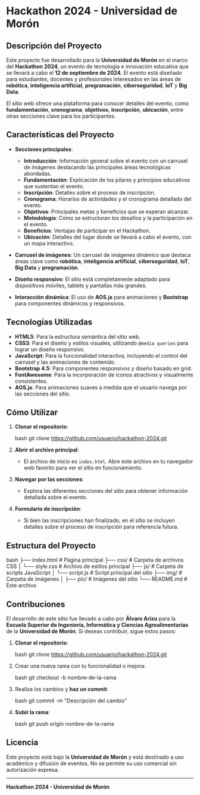 # Hackathon 2024 - Universidad de Morón

## Descripción del Proyecto

Este proyecto fue desarrollado para la **Universidad de Morón** en el marco del **Hackathon 2024**, un evento de tecnología e innovación educativa que se llevará a cabo el **12 de septiembre de 2024**. El evento está diseñado para estudiantes, docentes y profesionales interesados en las áreas de **robótica**, **inteligencia artificial**, **programación**, **ciberseguridad**, **IoT** y **Big Data**.

El sitio web ofrece una plataforma para conocer detalles del evento, como **fundamentación**, **cronograma**, **objetivos**, **inscripción**, **ubicación**, entre otras secciones clave para los participantes.

## Características del Proyecto

- **Secciones principales**:
  - **Introducción**: Información general sobre el evento con un carrusel de imágenes destacando las principales áreas tecnológicas abordadas.
  - **Fundamentación**: Explicación de los pilares y principios educativos que sustentan el evento.
  - **Inscripción**: Detalles sobre el proceso de inscripción.
  - **Cronograma**: Horarios de actividades y el cronograma detallado del evento.
  - **Objetivos**: Principales metas y beneficios que se esperan alcanzar.
  - **Metodología**: Cómo se estructuran los desafíos y la participación en el evento.
  - **Beneficios**: Ventajas de participar en el Hackathon.
  - **Ubicación**: Detalles del lugar donde se llevará a cabo el evento, con un mapa interactivo.

- **Carrusel de imágenes**: Un carrusel de imágenes dinámico que destaca áreas clave como **robótica**, **inteligencia artificial**, **ciberseguridad**, **IoT**, **Big Data** y **programación**.
  
- **Diseño responsivo**: El sitio está completamente adaptado para dispositivos móviles, tablets y pantallas más grandes.

- **Interacción dinámica**: El uso de **AOS.js** para animaciones y **Bootstrap** para componentes dinámicos y responsivos.

## Tecnologías Utilizadas

- **HTML5**: Para la estructura semántica del sitio web.
- **CSS3**: Para el diseño y estilos visuales, utilizando `@media queries` para lograr un diseño responsivo.
- **JavaScript**: Para la funcionalidad interactiva, incluyendo el control del carrusel y las animaciones de contenido.
- **Bootstrap 4.5**: Para componentes responsivos y diseño basado en grid.
- **FontAwesome**: Para la incorporación de iconos atractivos y visualmente consistentes.
- **AOS.js**: Para animaciones suaves a medida que el usuario navega por las secciones del sitio.

## Cómo Utilizar

1. **Clonar el repositorio**:

    bash
    git clone https://github.com/usuario/hackathon-2024.git

2. **Abrir el archivo principal**:
   - El archivo de inicio es `index.html`. Abre este archivo en tu navegador web favorito para ver el sitio en funcionamiento.

3. **Navegar por las secciones**:
   - Explora las diferentes secciones del sitio para obtener información detallada sobre el evento.

4. **Formulario de inscripción**:
   - Si bien las inscripciones han finalizado, en el sitio se incluyen detalles sobre el proceso de inscripción para referencia futura.

## Estructura del Proyecto

bash
├── index.html                  # Página principal
├── css/                        # Carpeta de archivos CSS
│   └── style.css               # Archivo de estilos principal
├── js/                         # Carpeta de scripts JavaScript
│   └── script.js               # Script principal del sitio
├── img/                        # Carpeta de imágenes
│   ├── pic/                    # Imágenes del sitio
└── README.md                   # Este archivo

## Contribuciones

El desarrollo de este sitio fue llevado a cabo por **Álvaro Arizu** para la **Escuela Superior de Ingeniería, Informática y Ciencias Agroalimentarias** de la **Universidad de Morón**. Si deseas contribuir, sigue estos pasos:

1. **Clonar el repositorio**:

    bash
    git clone https://github.com/usuario/hackathon-2024.git

2. Crear una nueva rama con tu funcionalidad o mejora:

    bash
    git checkout -b nombre-de-la-rama

3. Realiza los cambios y **haz un commit**:

    bash
    git commit -m "Descripción del cambio"

4. **Subir la rama**:

    bash
    git push origin nombre-de-la-rama

## Licencia

Este proyecto está bajo la **Universidad de Morón** y está destinado a uso académico y difusión de eventos. No se permite su uso comercial sin autorización expresa.

---

**Hackathon 2024 - Universidad de Morón**
